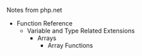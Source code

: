 Notes from php.net

- Function Reference
  - Variable and Type Related Extensions 
    - Arrays
        - Array Functions 

